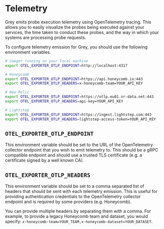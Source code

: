 # Telemetry
Grey emits probe execution telemetry using OpenTelemetry tracing. This allows you to easily
visualize the probes being executed against your services, the time taken to conduct these
probes, and the way in which your systems are processing probe requests.

To configure telemetry emission for Grey, you should use the following environment variables.

```bash
# Jaeger running on your local machine
export OTEL_EXPORTER_OTLP_ENDPOINT=http://localhost:4317

# Honeycomb
export OTEL_EXPORTER_OTLP_ENDPOINT=https://api.honeycomb.io:443
export OTEL_EXPORTER_OTLP_HEADERS=x-honeycomb-team=YOUR_API_KEY

# New Relic
export OTEL_EXPORTER_OTLP_ENDPOINT=https://otlp.eu01.nr-data.net:443
export OTEL_EXPORTER_OTLP_HEADERS=api-key=YOUR_API_KEY

# Lightstep
export OTEL_EXPORTER_OTLP_ENDPOINT=https://ingest.lightstep.com:443
export OTEL_EXPORTER_OTLP_HEADERS=lightstep-access-token=YOUR_API_KEY
```

## `OTEL_EXPORTER_OTLP_ENDPOINT`
This environment variable should be set to the URL of the OpenTelemetry collector endpoint
that you wish to emit telemetry to. This should be a gRPC compatible endpoint and should
use a trusted TLS certificate (e.g. a certificate signed by a well known CA).

## `OTEL_EXPORTER_OTLP_HEADERS`
This environment variable should be set to a comma separated list of headers that should be
sent with each telemetry emission. This is useful for providing authentication credentials
to the OpenTelemetry collector endpoint and is required by some providers (e.g. Honeycomb).

You can provide multiple headers by separating them with a comma. For example, to provide
a legacy Honeycomb team and dataset, you would specify:
`x-honeycomb-team=YOUR_TEAM,x-honeycomb-dataset=YOUR_DATASET`.
